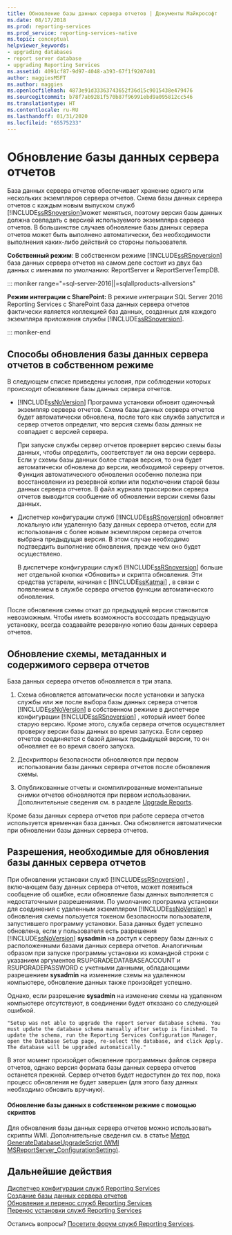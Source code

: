 ```yaml
---
title: Обновление базы данных сервера отчетов | Документы Майкрософт
ms.date: 08/17/2018
ms.prod: reporting-services
ms.prod_service: reporting-services-native
ms.topic: conceptual
helpviewer_keywords:
- upgrading databases
- report server database
- upgrading Reporting Services
ms.assetid: 4091cf87-9d97-4048-a393-67f1f9207401
author: maggiesMSFT
ms.author: maggies
ms.openlocfilehash: 4873e91d33363743652f36d15c9015438e479476
ms.sourcegitcommit: b78f7ab9281f570b87f96991ebd9a095812cc546
ms.translationtype: HT
ms.contentlocale: ru-RU
ms.lasthandoff: 01/31/2020
ms.locfileid: "65575233"
---
```

# <a name="upgrade-a-report-server-database"></a>Обновление базы данных сервера отчетов

База данных сервера отчетов обеспечивает хранение одного или нескольких экземпляров сервера отчетов. Схема базы данных сервера отчетов с каждым новым выпуском служб [!INCLUDE[ssRSnoversion](../../includes/ssrsnoversion-md.md)]может меняться, поэтому версия базы данных должна совпадать с версией используемого экземпляра сервера отчетов. В большинстве случаев обновление базы данных сервера отчетов может быть выполнено автоматически, без необходимости выполнения каких-либо действий со стороны пользователя.  
  
 **Собственный режим**: В собственном режиме [!INCLUDE[ssRSnoversion](../../includes/ssrsnoversion-md.md)] база данных сервера отчетов на самом деле состоит из двух баз данных с именами по умолчанию: ReportServer и ReportServerTempDB.  

::: moniker range="=sql-server-2016||=sqlallproducts-allversions"
  
 **Режим интеграции с SharePoint:** В режиме интеграции SQL Server 2016 Reporting Services с SharePoint база данных сервера отчетов фактически является коллекцией баз данных, созданных для каждого экземпляра приложения службы [!INCLUDE[ssRSnoversion](../../includes/ssrsnoversion-md.md)].  

::: moniker-end

## <a name="ways-to-upgrade-a-native-mode-report-server-database"></a>Способы обновления базы данных сервера отчетов в собственном режиме

 В следующем списке приведены условия, при соблюдении которых происходит обновление базы данных сервера отчетов.  
  
-   [!INCLUDE[ssNoVersion](../../includes/ssnoversion-md.md)] Программа установки обновит одиночный экземпляр сервера отчетов. Схема базы данных сервера отчетов будет автоматически обновлена, после того как служба запустится и сервер отчетов определит, что версия схемы базы данных не совпадает с версией сервера.  
  
     При запуске службы сервер отчетов проверяет версию схемы базы данных, чтобы определить, соответствует ли она версии сервера. Если у схемы базы данных более старая версия, то она будет автоматически обновлена до версии, необходимой серверу отчетов. Функция автоматического обновления особенно полезна при восстановлении из резервной копии или подключении старой базы данных сервера отчетов. В файл журнала трассировки сервера отчетов выводится сообщение об обновлении версии схемы базы данных.  
  
-   Диспетчер конфигурации служб [!INCLUDE[ssRSnoversion](../../includes/ssrsnoversion-md.md)] обновляет локальную или удаленную базу данных сервера отчетов, если для использования с более новым экземпляром сервера отчетов выбрана предыдущая версия. В этом случае необходимо подтвердить выполнение обновления, прежде чем оно будет осуществлено.  
  
     В диспетчере конфигурации служб [!INCLUDE[ssRSnoversion](../../includes/ssrsnoversion-md.md)] больше нет отдельной кнопки «Обновить» и скрипта обновления. Эти средства устарели, начиная с [!INCLUDE[ssKatmai](../../includes/sskatmai-md.md)] , в связи с появлением в службе сервера отчетов функции автоматического обновления.  
  
 После обновления схемы откат до предыдущей версии становится невозможным. Чтобы иметь возможность воссоздать предыдущую установку, всегда создавайте резервную копию базы данных сервера отчетов.  
  
## <a name="how-the-schema-metadata-and-report-server-content-is-updated"></a>Обновление схемы, метаданных и содержимого сервера отчетов  
 База данных сервера отчетов обновляется в три этапа.  
  
1.  Схема обновляется автоматически после установки и запуска службы или же после выбора базы данных сервера отчетов [!INCLUDE[ssNoVersion](../../includes/ssnoversion-md.md)] в собственном режиме в диспетчере конфигурации [!INCLUDE[ssRSnoversion](../../includes/ssrsnoversion-md.md)] , который имеет более старую версию. Кроме этого, служба сервера отчетов осуществляет проверку версии базы данных во время запуска. Если сервер отчетов соединяется с базой данных предыдущей версии, то он обновляет ее во время своего запуска.  
  
2.  Дескрипторы безопасности обновляются при первом использовании базы данных сервера отчетов после обновления схемы.  
  
3.  Опубликованные отчеты и скомпилированные моментальные снимки отчетов обновляются при первом использовании. Дополнительные сведения см. в разделе [Upgrade Reports](../../reporting-services/install-windows/upgrade-reports.md).  
  
 Кроме базы данных сервера отчетов при работе сервера отчетов используется временная база данных. Она обновляется автоматически при обновлении базы данных сервера отчетов.  
  
## <a name="permissions-required-to-upgrade-a-report-server-database"></a>Разрешения, необходимые для обновления базы данных сервера отчетов  
 При обновлении установки служб [!INCLUDE[ssRSnoversion](../../includes/ssrsnoversion-md.md)] , включающем базу данных сервера отчетов, может появиться сообщение об ошибке, если обновление базы данных выполняется с недостаточными разрешениями. По умолчанию программа установки для соединения с удаленным экземпляром [!INCLUDE[ssNoVersion](../../includes/ssnoversion-md.md)] и обновления схемы пользуется токеном безопасности пользователя, запустившего программу установки. База данных будет успешно обновлена, если у пользователя есть разрешения [!INCLUDE[ssNoVersion](../../includes/ssnoversion-md.md)] **sysadmin** на доступ к серверу базы данных с расположенными базами данных сервера отчетов. Аналогичным образом при запуске программы установки из командной строки с указанием аргументов RSUPGRADEDATABASEACCOUNT и RSUPGRADEPASSWORD с учетными данными, обладающими разрешением **sysadmin** на изменение схемы на удаленном компьютере, обновление данных также произойдет успешно.  
  
 Однако, если разрешение **sysadmin** на изменение схемы на удаленном компьютере отсутствуют, в соединении будет отказано со следующей ошибкой.  
  
 `"Setup was not able to upgrade the report server database schema. You must update the database schema manually after setup is finished. To update the schema, run the Reporting Services Configuration Manager, open the Database Setup page, re-select the database, and click Apply. The database will be upgraded automatically."`  
  
 В этот момент произойдет обновление программных файлов сервера отчетов, однако версия формата базы данных сервера отчетов останется прежней. Сервер отчетов будет недоступен до тех пор, пока процесс обновления не будет завершен (для этого базу данных необходимо обновить вручную).  
  
#### <a name="to-upgrade-a-native-mode-database-with-scripts"></a>Обновление базы данных в собственном режиме с помощью скриптов  
 Для обновления базы данных сервера отчетов можно использовать скрипты WMI. Дополнительные сведения см. в статье [Метод GenerateDatabaseUpgradeScript (WMI MSReportServer_ConfigurationSetting)](../../reporting-services/wmi-provider-library-reference/configurationsetting-method-generatedatabaseupgradescript.md).  
  
## <a name="next-steps"></a>Дальнейшие действия

[Диспетчер конфигурации служб Reporting Services](../../reporting-services/install-windows/reporting-services-configuration-manager-native-mode.md)   
[Создание базы данных сервера отчетов](../../reporting-services/install-windows/ssrs-report-server-create-a-report-server-database.md)  
[Обновление и перенос служб Reporting Services](../../reporting-services/install-windows/upgrade-and-migrate-reporting-services.md)   
[Перенос установки служб Reporting Services](../../reporting-services/install-windows/migrate-a-reporting-services-installation-native-mode.md)  

Остались вопросы? [Посетите форум служб Reporting Services](https://go.microsoft.com/fwlink/?LinkId=620231).
